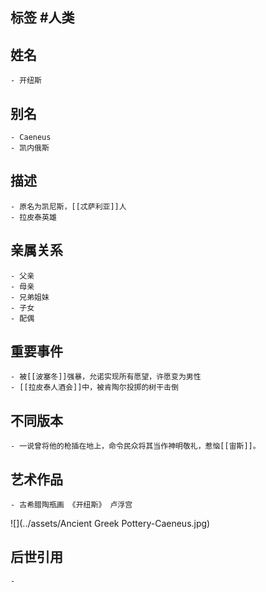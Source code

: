 ## 标签  #人类
## 姓名
	- 开纽斯
## 别名
	- Caeneus
	- 凯内俄斯
## 描述
	- 原名为凯尼斯，[[忒萨利亚]]人
	- 拉皮泰英雄
## 亲属关系
	- 父亲
	- 母亲
	- 兄弟姐妹
	- 子女
	- 配偶
## 重要事件
	- 被[[波塞冬]]强暴，允诺实现所有愿望，许愿变为男性
	- [[拉皮泰人酒会]]中，被肯陶尔投掷的树干击倒
## 不同版本
	- 一说曾将他的枪插在地上，命令民众将其当作神明敬礼，惹恼[[宙斯]]。
## 艺术作品
	- 古希腊陶瓶画 《开纽斯》 卢浮宫
 ![](../assets/Ancient Greek Pottery-Caeneus.jpg)
## 后世引用
	-
